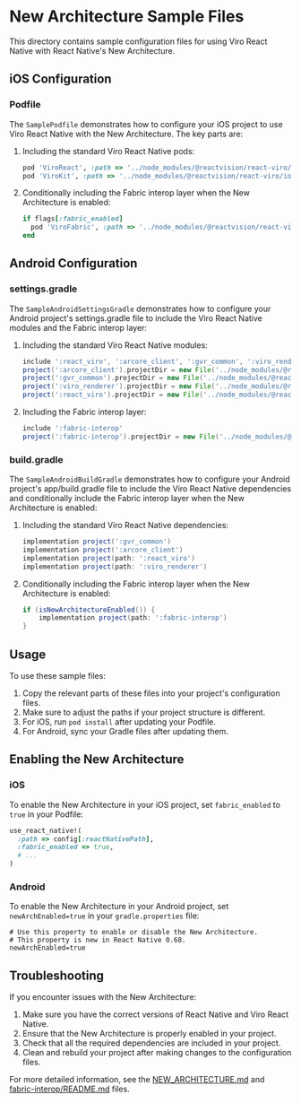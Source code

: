 # New Architecture Sample Files

This directory contains sample configuration files for using Viro React Native with React Native's New Architecture.

## iOS Configuration

### Podfile

The `SamplePodfile` demonstrates how to configure your iOS project to use Viro React Native with the New Architecture. The key parts are:

1. Including the standard Viro React Native pods:

   ```ruby
   pod 'ViroReact', :path => '../node_modules/@reactvision/react-viro/ios'
   pod 'ViroKit', :path => '../node_modules/@reactvision/react-viro/ios/dist/ViroRenderer/'
   ```

2. Conditionally including the Fabric interop layer when the New Architecture is enabled:
   ```ruby
   if flags[:fabric_enabled]
     pod 'ViroFabric', :path => '../node_modules/@reactvision/react-viro/fabric-interop/ios'
   end
   ```

## Android Configuration

### settings.gradle

The `SampleAndroidSettingsGradle` demonstrates how to configure your Android project's settings.gradle file to include the Viro React Native modules and the Fabric interop layer:

1. Including the standard Viro React Native modules:

   ```gradle
   include ':react_viro', ':arcore_client', ':gvr_common', ':viro_renderer'
   project(':arcore_client').projectDir = new File('../node_modules/@reactvision/react-viro/android/arcore_client')
   project(':gvr_common').projectDir = new File('../node_modules/@reactvision/react-viro/android/gvr_common')
   project(':viro_renderer').projectDir = new File('../node_modules/@reactvision/react-viro/android/viro_renderer')
   project(':react_viro').projectDir = new File('../node_modules/@reactvision/react-viro/android/react_viro')
   ```

2. Including the Fabric interop layer:
   ```gradle
   include ':fabric-interop'
   project(':fabric-interop').projectDir = new File('../node_modules/@reactvision/react-viro/fabric-interop/android')
   ```

### build.gradle

The `SampleAndroidBuildGradle` demonstrates how to configure your Android project's app/build.gradle file to include the Viro React Native dependencies and conditionally include the Fabric interop layer when the New Architecture is enabled:

1. Including the standard Viro React Native dependencies:

   ```gradle
   implementation project(':gvr_common')
   implementation project(':arcore_client')
   implementation project(path: ':react_viro')
   implementation project(path: ':viro_renderer')
   ```

2. Conditionally including the Fabric interop layer when the New Architecture is enabled:
   ```gradle
   if (isNewArchitectureEnabled()) {
       implementation project(path: ':fabric-interop')
   }
   ```

## Usage

To use these sample files:

1. Copy the relevant parts of these files into your project's configuration files.
2. Make sure to adjust the paths if your project structure is different.
3. For iOS, run `pod install` after updating your Podfile.
4. For Android, sync your Gradle files after updating them.

## Enabling the New Architecture

### iOS

To enable the New Architecture in your iOS project, set `fabric_enabled` to `true` in your Podfile:

```ruby
use_react_native!(
  :path => config[:reactNativePath],
  :fabric_enabled => true,
  # ...
)
```

### Android

To enable the New Architecture in your Android project, set `newArchEnabled=true` in your `gradle.properties` file:

```
# Use this property to enable or disable the New Architecture.
# This property is new in React Native 0.68.
newArchEnabled=true
```

## Troubleshooting

If you encounter issues with the New Architecture:

1. Make sure you have the correct versions of React Native and Viro React Native.
2. Ensure that the New Architecture is properly enabled in your project.
3. Check that all the required dependencies are included in your project.
4. Clean and rebuild your project after making changes to the configuration files.

For more detailed information, see the [NEW_ARCHITECTURE.md](../NEW_ARCHITECTURE.md) and [fabric-interop/README.md](../fabric-interop/README.md) files.
